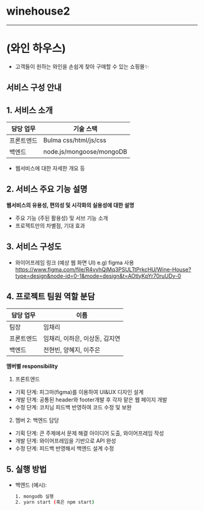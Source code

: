 # winehouse2

<hr />

# (와인 하우스)

- 고객들이 원하는 와인을 손쉽게 찾아 구매할 수 있는 쇼핑몰✨

## 서비스 구성 안내

## 1. 서비스 소개

| 담당 업무  | 기술 스택                |
| ---------- | ------------------------ |
| 프론트엔드 | Bulma css/html/js/css    |
| 백엔드     | node.js/mongoose/mongoDB |

- 웹서비스에 대한 자세한 개요 등

## 2. 서비스 주요 기능 설명

**웹서비스의 유용성, 편의성 및 시각화의 실용성에 대한 설명**

- 주요 기능 (주된 활용성) 및 서브 기능 소개
- 프로젝트만의 차별점, 기대 효과

## 3. 서비스 구성도

- 와이어프레임 링크 (예상 웹 화면 UI) e.g) figma 사용
  https://www.figma.com/file/R4vvhQjMq3PSULTtPrkcHU/Wine-House?type=design&node-id=0-1&mode=design&t=AOtlyKpYr70ruUDv-0

## 4. 프로젝트 팀원 역할 분담

| 담당 업무  | 이름                           |
| ---------- | ------------------------------ |
| 팀장       | 임채리                         |
| 프론트엔드 | 임채리, 이하은, 이상돈, 김지연 |
| 백엔드     | 전현빈, 양혜지, 이주은         |

**멤버별 responsibility**

1. 프론트엔드

- 기획 단계: 피그마(figma)를 이용하여 UI&UX 디자인 설계
- 개발 단계: 공통된 header와 footer개발 후 각자 맡은 웹 페이지 개발
- 수정 단계: 코치님 피드백 반영하여 코드 수정 및 보완

2. 멤버 2: 백엔드 담당

- 기획 단계: 큰 주제에서 문제 해결 아이디어 도출, 와이어프레임 작성
- 개발 단계: 와이어프레임을 기반으로 API 완성
- 수정 단계: 피드백 반영해서 백엔드 설계 수정

## 5. 실행 방법

- 백엔드 (예시):
  ```bash
  1. mongodb 실행
  2. yarn start (혹은 npm start)
  ```
